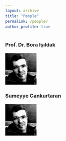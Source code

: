 ```yaml
---
layout: archive
title: "People"
permalink: /people/
author_profile: true
---
```


### Prof. Dr. Bora Işıldak

<p align="left"><img src="../images/people_images/bora_isildak.png" alt="drawing" width="100"></p>

### Sumeyye Cankurtaran

<p align="left"><img src="../images/people_images/bora_isildak.png" alt="drawing" width="100"></p>